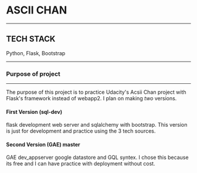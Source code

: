 # ASCII CHAN  


---

## TECH STACK  

Python, Flask, Bootstrap  


---




### Purpose of project  

---

The purpose of this project is to practice Udacity's Acsii Chan project with Flask's framework instead of webapp2.  I plan on making *two* versions.


#### First Version  (sql-dev)
flask development web server and sqlalchemy with bootstrap.  This version is just for development and practice using the 3 tech sources.  


#### Second Version  (GAE) master
GAE dev_appserver google datastore and GQL syntex.  I chose this because its free and I can have practice with deployment without cost.  

